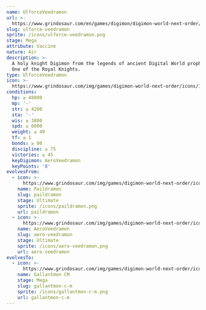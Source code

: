 ```yaml
---
name: UlforceVeedramon
url: >-
  https://www.grindosaur.com/en/games/digimon/digimon-world-next-order/digimon/173-ulforce-veedramon
slug: ulforce-veedramon
sprite: /icons/ulforce-veedramon.png
stage: Mega
attribute: Vaccine
nature: Air
description: >-
  A holy knight Digimon from the legends of ancient Digital World prophecies.
  One of the Royal Knights.
type: UlforceVeedramon
icon: >-
  https://www.grindosaur.com/img/games/digimon-world-next-order/icons/173-ulforceveedramon-icon.png
conditions:
  hp: ≥ 48000
  mp: '-'
  str: ≥ 4200
  sta: '-'
  wis: ≥ 3800
  spd: ≥ 6000
  weight: ≤ 49
  tf: ≤ 1
  bonds: ≥ 90
  discipline: ≥ 75
  victories: ≥ 45
  keyDigimon: AeroVeedramon
  keyPoints: '8'
evolvesFrom:
  - icon: >-
      https://www.grindosaur.com/img/games/digimon-world-next-order/icons/120-paildramon-icon-small.png
    name: Paildramon
    slug: paildramon
    stage: Ultimate
    sprite: /icons/paildramon.png
    url: paildramon
  - icon: >-
      https://www.grindosaur.com/img/games/digimon-world-next-order/icons/126-aeroveedramon-icon-small.png
    name: AeroVeedramon
    slug: aero-veedramon
    stage: Ultimate
    sprite: /icons/aero-veedramon.png
    url: aero-veedramon
evolvesTo:
  - icon: >-
      https://www.grindosaur.com/img/games/digimon-world-next-order/icons/228-gallantmon-cm-icon-small.png
    name: Gallantmon CM
    stage: Mega
    slug: gallantmon-c-m
    sprite: /icons/gallantmon-c-m.png
    url: gallantmon-c-m
---
```


